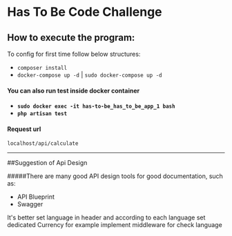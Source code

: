 # Has To Be Code Challenge

## How to execute the program:

To config for first time follow below structures:
- `composer install`
- `docker-compose up -d` | `sudo docker-compose up -d`



#### You can also run test inside docker container

- **`sudo docker exec -it has-to-be_has_to_be_app_1 bash`**
- **`php artisan test`**


#### Request url
`localhost/api/calculate`
<hr>

##Suggestion of Api Design
<br>

#####There are many good API design tools for good documentation, such as:
-  API Blueprint
-  Swagger

It's better set language in header and according to each language set dedicated Currency
for example implement middleware for check language
